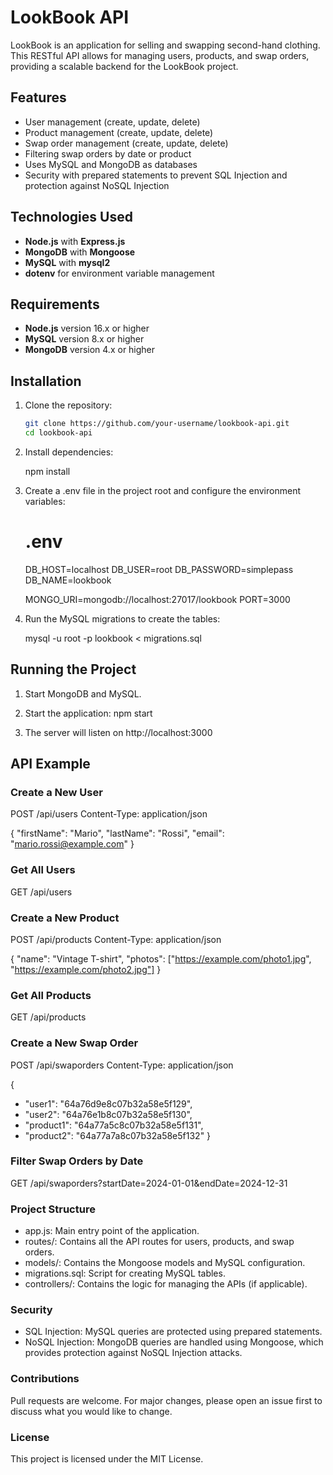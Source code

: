 # LookBook API

LookBook is an application for selling and swapping second-hand clothing. This RESTful API allows for managing users, products, and swap orders, providing a scalable backend for the LookBook project.

## Features

- User management (create, update, delete)
- Product management (create, update, delete)
- Swap order management (create, update, delete)
- Filtering swap orders by date or product
- Uses MySQL and MongoDB as databases
- Security with prepared statements to prevent SQL Injection and protection against NoSQL Injection

## Technologies Used

- **Node.js** with **Express.js**
- **MongoDB** with **Mongoose**
- **MySQL** with **mysql2**
- **dotenv** for environment variable management

## Requirements

- **Node.js** version 16.x or higher
- **MySQL** version 8.x or higher
- **MongoDB** version 4.x or higher

## Installation

1. Clone the repository:

   ```bash
   git clone https://github.com/your-username/lookbook-api.git
   cd lookbook-api

2. Install dependencies:

    npm install

3. Create a .env file in the project root and configure the environment variables:
    # .env
    DB_HOST=localhost
    DB_USER=root
    DB_PASSWORD=simplepass
    DB_NAME=lookbook

    MONGO_URI=mongodb://localhost:27017/lookbook
    PORT=3000

4. Run the MySQL migrations to create the tables:

    mysql -u root -p lookbook < migrations.sql

## Running the Project

1. Start MongoDB and MySQL.

2. Start the application:
    npm start

3. The server will listen on http://localhost:3000

## API Example

### Create a New User

POST /api/users
Content-Type: application/json

{
  "firstName": "Mario",
  "lastName": "Rossi",
  "email": "mario.rossi@example.com"
}

### Get All Users

GET /api/users

### Create a New Product

POST /api/products
Content-Type: application/json

{
  "name": "Vintage T-shirt",
  "photos": ["https://example.com/photo1.jpg", "https://example.com/photo2.jpg"]
}

### Get All Products

GET /api/products

### Create a New Swap Order

POST /api/swaporders
Content-Type: application/json

{
  - "user1": "64a76d9e8c07b32a58e5f129",
  - "user2": "64a76e1b8c07b32a58e5f130",
  - "product1": "64a77a5c8c07b32a58e5f131",
  - "product2": "64a77a7a8c07b32a58e5f132"
}

### Filter Swap Orders by Date

GET /api/swaporders?startDate=2024-01-01&endDate=2024-12-31

### Project Structure
- app.js: Main entry point of the application.
- routes/: Contains all the API routes for users, products, and swap orders.
- models/: Contains the Mongoose models and MySQL configuration.
- migrations.sql: Script for creating MySQL tables.
- controllers/: Contains the logic for managing the APIs (if applicable).

### Security
- SQL Injection: MySQL queries are protected using prepared statements.
- NoSQL Injection: MongoDB queries are handled using Mongoose, which provides protection against NoSQL Injection attacks.

### Contributions

Pull requests are welcome. For major changes, please open an issue first to discuss what you would like to change.

### License
This project is licensed under the MIT License.

